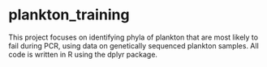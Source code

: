 # plankton_training
This project focuses on identifying phyla of plankton that are most likely to fail during PCR, using data on genetically sequenced plankton samples. All code is written in R using the dplyr package.
